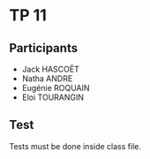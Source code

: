 # TP 11

## Participants

- Jack HASCOËT
- Natha ANDRE
- Eugénie ROQUAIN
- Eloi TOURANGIN

## Test

Tests must be done inside class file.